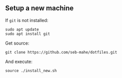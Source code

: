 ## Setup a new machine

If `git` is not installed:

```shell
sudo apt update
sudo apt install git
```

Get source:

```shell
git clone https://github.com/seb-mahe/dotfiles.git
```

And execute:

```shell
source ./install_new.sh
```

